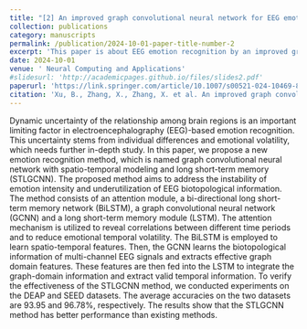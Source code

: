 ```yaml
---
title: "[2] An improved graph convolutional neural network for EEG emotion recognition"
collection: publications
category: manuscripts
permalink: /publication/2024-10-01-paper-title-number-2
excerpt: 'This paper is about EEG emotion recognition by an improved graph convolutional neural network.'
date: 2024-10-01
venue: ' Neural Computing and Applications'
#slidesurl: 'http://academicpages.github.io/files/slides2.pdf'
paperurl: 'https://link.springer.com/article/10.1007/s00521-024-10469-8'
citation: 'Xu, B., Zhang, X., Zhang, X. et al. An improved graph convolutional neural network for EEG emotion recognition. Neural Comput & Applic 36, 23049–23060 (2024). https://doi.org/10.1007/s00521-024-10469-8.'
---
```


Dynamic uncertainty of the relationship among brain regions is an important limiting factor in electroencephalography (EEG)-based emotion recognition. This uncertainty stems from individual differences and emotional volatility, which needs further in-depth study. In this paper, we propose a new emotion recognition method, which is named graph convolutional neural network with spatio-temporal modeling and long short-term memory (STLGCNN). The proposed method aims to address the instability of emotion intensity and underutilization of EEG biotopological information. The method consists of an attention module, a bi-directional long short-term memory network (BiLSTM), a graph convolutional neural network (GCNN) and a long short-term memory module (LSTM). The attention mechanism is utilized to reveal correlations between different time periods and to reduce emotional temporal volatility. The BiLSTM is employed to learn spatio-temporal features. Then, the GCNN learns the biotopological information of multi-channel EEG signals and extracts effective graph domain features. These features are then fed into the LSTM to integrate the graph-domain information and extract valid temporal information. To verify the effectiveness of the STLGCNN method, we conducted experiments on the DEAP and SEED datasets. The average accuracies on the two datasets are 93.95 and 96.78%, respectively. The results show that the STLGCNN method has better performance than existing methods.
